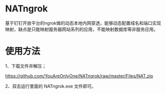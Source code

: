 # NATngrok
基于钉钉开放平台的ngrok做的动态本地内网穿透，能够动态配置域名和端口实现映射，缺点是只能映射服务器网站系列的应用，不能映射数据库等非服务应用。


# 使用方法

1、下载文件并解压；

https://github.com/YouAreOnlyOne/NATngrok/raw/master/Files/NAT.zip

2、双击运行里面的 NATngrok.exe 文件即可。
